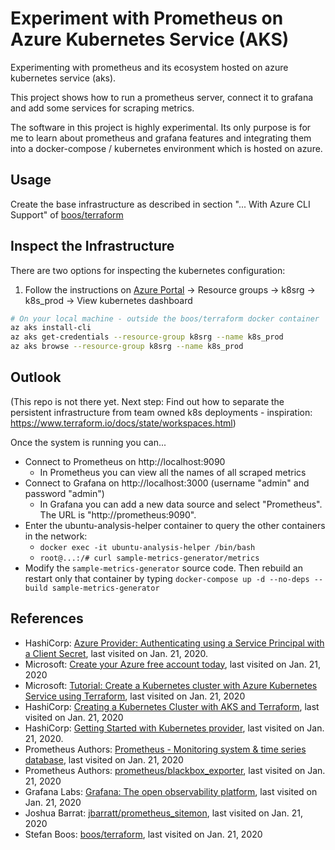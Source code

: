 # Experiment with Prometheus on Azure Kubernetes Service (AKS)

Experimenting with prometheus and its ecosystem hosted on azure kubernetes service (aks).

This project shows how to run a prometheus server, connect it to grafana and add some services for scraping metrics.

The software in this project is highly experimental. Its only purpose is for me to learn about prometheus and grafana features and integrating them into a docker-compose / kubernetes environment which is hosted on azure.

## Usage

Create the base infrastructure as described in section "... With Azure CLI Support" of [boos/terraform](https://hub.docker.com/repository/docker/boos/terraform)

## Inspect the Infrastructure

There are two options for inspecting the kubernetes configuration:

1. Follow the instructions on [Azure Portal](https://portal.azure.com) &rarr; Resource groups &rarr; k8srg &rarr; k8s_prod &rarr; View kubernetes dashboard

```sh
# On your local machine - outside the boos/terraform docker container
az aks install-cli
az aks get-credentials --resource-group k8srg --name k8s_prod
az aks browse --resource-group k8srg --name k8s_prod
```

## Outlook

(This repo is not there yet. Next step: Find out how to separate the persistent infrastructure from team owned k8s deployments - inspiration: https://www.terraform.io/docs/state/workspaces.html)

Once the system is running you can...

* Connect to Prometheus on http://localhost:9090
  * In Prometheus you can view all the names of all scraped metrics
* Connect to Grafana on http://localhost:3000 (username "admin" and password "admin")
  * In Grafana you can add a new data source and select "Prometheus". The URL is "http://prometheus:9090".
* Enter the ubuntu-analysis-helper container to query the other containers in the network:
  * `docker exec -it ubuntu-analysis-helper /bin/bash`
  * `root@...:/# curl sample-metrics-generator/metrics`
* Modify the `sample-metrics-generator` source code. Then rebuild an restart only that container by typing
  `docker-compose up -d --no-deps --build sample-metrics-generator`

## References

* HashiCorp: [Azure Provider: Authenticating using a Service Principal with a Client Secret](https://www.terraform.io/docs/providers/azurerm/guides/service_principal_client_secret.html), last visited on Jan. 21, 2020.
* Microsoft: [Create your Azure free account today](https://azure.microsoft.com/en-us/free/), last visited on Jan. 21, 2020
* Microsoft: [Tutorial: Create a Kubernetes cluster with Azure Kubernetes Service using Terraform](https://docs.microsoft.com/de-de/azure/terraform/terraform-create-k8s-cluster-with-tf-and-aks), last visited on Jan. 21, 2020
* HashiCorp: [Creating a Kubernetes Cluster with AKS and Terraform](https://www.hashicorp.com/blog/kubernetes-cluster-with-aks-and-terraform/), last visited on Jan. 21, 2020
* HashiCorp: [Getting Started with Kubernetes provider](https://www.terraform.io/docs/providers/kubernetes/guides/getting-started.html), last visited on Jan. 21, 2020.
* Prometheus Authors: [Prometheus - Monitoring system & time series database](https://prometheus.io), last visited on Jan. 21, 2020
* Prometheus Authors: [prometheus/blackbox_exporter](https://github.com/prometheus/blackbox_exporter), last visited on Jan. 21, 2020
* Grafana Labs: [Grafana: The open observability platform](https://grafana.com), last visited on Jan. 21, 2020
* Joshua Barrat: [jbarratt/prometheus_sitemon](https://github.com/jbarratt/prometheus_sitemon), last visited on Jan. 21, 2020
* Stefan Boos: [boos/terraform](https://hub.docker.com/repository/docker/boos/terraform), last visited on Jan. 21, 2020
